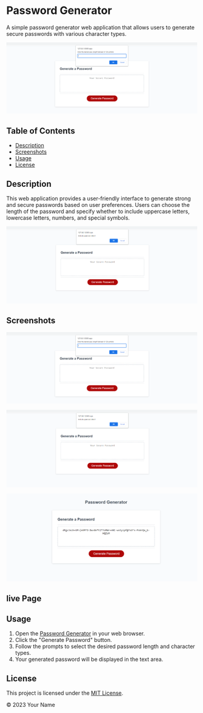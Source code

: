 # Password Generator

A simple password generator web application that allows users to generate secure passwords with various character types.

![Password Generator](assets/screenshots/Screenshot%20(23).png)

## Table of Contents

- [Description](#description)
- [Screenshots](#screenshots)
- [Usage](#usage)
- [License](#license)

## Description

This web application provides a user-friendly interface to generate strong and secure passwords based on user preferences. Users can choose the length of the password and specify whether to include uppercase letters, lowercase letters, numbers, and special symbols.

![Password Generator](<assets/screenshots/Screenshot%20(24).png>)

## Screenshots

![Home Page](<assets/screenshots/Screenshot%20(23).png>)

![Password Generation](<assets/screenshots/Screenshot%20(24).png>)

![Password Generated](<assets/screenshots/Screenshot%20(25).png>)

## live Page

## Usage

1. Open the [Password Generator](https://example.com/password-generator) in your web browser.
2. Click the "Generate Password" button.
3. Follow the prompts to select the desired password length and character types.
4. Your generated password will be displayed in the text area.

## License

This project is licensed under the [MIT License](LICENSE).

© 2023 Your Name